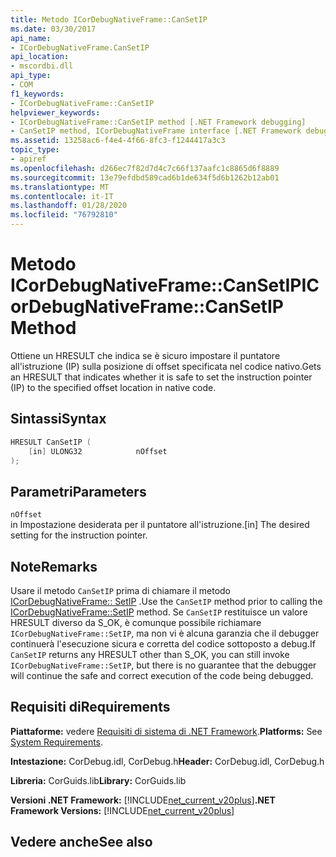 ```yaml
---
title: Metodo ICorDebugNativeFrame::CanSetIP
ms.date: 03/30/2017
api_name:
- ICorDebugNativeFrame.CanSetIP
api_location:
- mscordbi.dll
api_type:
- COM
f1_keywords:
- ICorDebugNativeFrame::CanSetIP
helpviewer_keywords:
- ICorDebugNativeFrame::CanSetIP method [.NET Framework debugging]
- CanSetIP method, ICorDebugNativeFrame interface [.NET Framework debugging]
ms.assetid: 13258ac6-f4e4-4f66-8fc3-f1244417a3c3
topic_type:
- apiref
ms.openlocfilehash: d266ec7f82d7d4c7c66f137aafc1c8865d6f8889
ms.sourcegitcommit: 13e79efdbd589cad6b1de634f5d6b1262b12ab01
ms.translationtype: MT
ms.contentlocale: it-IT
ms.lasthandoff: 01/28/2020
ms.locfileid: "76792810"
---
```

# <a name="icordebugnativeframecansetip-method"></a><span data-ttu-id="1709c-102">Metodo ICorDebugNativeFrame::CanSetIP</span><span class="sxs-lookup"><span data-stu-id="1709c-102">ICorDebugNativeFrame::CanSetIP Method</span></span>
<span data-ttu-id="1709c-103">Ottiene un HRESULT che indica se è sicuro impostare il puntatore all'istruzione (IP) sulla posizione di offset specificata nel codice nativo.</span><span class="sxs-lookup"><span data-stu-id="1709c-103">Gets an HRESULT that indicates whether it is safe to set the instruction pointer (IP) to the specified offset location in native code.</span></span>  
  
## <a name="syntax"></a><span data-ttu-id="1709c-104">Sintassi</span><span class="sxs-lookup"><span data-stu-id="1709c-104">Syntax</span></span>  
  
```cpp  
HRESULT CanSetIP (  
    [in] ULONG32            nOffset  
);  
```  
  
## <a name="parameters"></a><span data-ttu-id="1709c-105">Parametri</span><span class="sxs-lookup"><span data-stu-id="1709c-105">Parameters</span></span>  
 `nOffset`  
 <span data-ttu-id="1709c-106">in Impostazione desiderata per il puntatore all'istruzione.</span><span class="sxs-lookup"><span data-stu-id="1709c-106">[in] The desired setting for the instruction pointer.</span></span>  
  
## <a name="remarks"></a><span data-ttu-id="1709c-107">Note</span><span class="sxs-lookup"><span data-stu-id="1709c-107">Remarks</span></span>  
 <span data-ttu-id="1709c-108">Usare il metodo `CanSetIP` prima di chiamare il metodo [ICorDebugNativeFrame:: SetIP](icordebugnativeframe-setip-method.md) .</span><span class="sxs-lookup"><span data-stu-id="1709c-108">Use the `CanSetIP` method prior to calling the [ICorDebugNativeFrame::SetIP](icordebugnativeframe-setip-method.md) method.</span></span> <span data-ttu-id="1709c-109">Se `CanSetIP` restituisce un valore HRESULT diverso da S_OK, è comunque possibile richiamare `ICorDebugNativeFrame::SetIP`, ma non vi è alcuna garanzia che il debugger continuerà l'esecuzione sicura e corretta del codice sottoposto a debug.</span><span class="sxs-lookup"><span data-stu-id="1709c-109">If `CanSetIP` returns any HRESULT other than S_OK, you can still invoke `ICorDebugNativeFrame::SetIP`, but there is no guarantee that the debugger will continue the safe and correct execution of the code being debugged.</span></span>  
  
## <a name="requirements"></a><span data-ttu-id="1709c-110">Requisiti di</span><span class="sxs-lookup"><span data-stu-id="1709c-110">Requirements</span></span>  
 <span data-ttu-id="1709c-111">**Piattaforme:** vedere [Requisiti di sistema di .NET Framework](../../../../docs/framework/get-started/system-requirements.md).</span><span class="sxs-lookup"><span data-stu-id="1709c-111">**Platforms:** See [System Requirements](../../../../docs/framework/get-started/system-requirements.md).</span></span>  
  
 <span data-ttu-id="1709c-112">**Intestazione:** CorDebug.idl, CorDebug.h</span><span class="sxs-lookup"><span data-stu-id="1709c-112">**Header:** CorDebug.idl, CorDebug.h</span></span>  
  
 <span data-ttu-id="1709c-113">**Libreria:** CorGuids.lib</span><span class="sxs-lookup"><span data-stu-id="1709c-113">**Library:** CorGuids.lib</span></span>  
  
 <span data-ttu-id="1709c-114">**Versioni .NET Framework:** [!INCLUDE[net_current_v20plus](../../../../includes/net-current-v20plus-md.md)]</span><span class="sxs-lookup"><span data-stu-id="1709c-114">**.NET Framework Versions:** [!INCLUDE[net_current_v20plus](../../../../includes/net-current-v20plus-md.md)]</span></span>  
  
## <a name="see-also"></a><span data-ttu-id="1709c-115">Vedere anche</span><span class="sxs-lookup"><span data-stu-id="1709c-115">See also</span></span>
